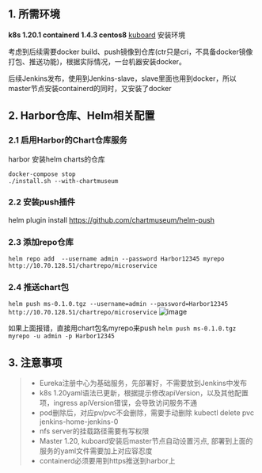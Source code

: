 ## 1. 所需环境
**k8s 1.20.1 containerd 1.4.3 centos8**
[kuboard](https://kuboard.cn/install/install-k8s.html) 安装环境

考虑到后续需要docker build、push镜像到仓库(ctr只是cri，不具备docker镜像打包、推送功能)，根据实际情况，一台机器安装docker。

后续Jenkins发布，使用到Jenkins-slave，slave里面也用到docker，所以master节点安装containerd的同时，又安装了docker

 ## 2. Harbor仓库、Helm相关配置 
### 2.1 启用Harbor的Chart仓库服务
harbor 安装helm charts的仓库 
  ``` 
  docker-compose stop
 ./install.sh --with-chartmuseum
 ```

### 2.2 安装push插件
helm plugin install https://github.com/chartmuseum/helm-push

### 2.3 添加repo仓库
```helm repo add  --username admin --password Harbor12345 myrepo http://10.70.128.51/chartrepo/microservice```

### 2.4 推送chart包
```helm push ms-0.1.0.tgz --username=admin --password=Harbor12345 http://10.70.128.51/chartrepo/microservice```
![image](https://user-images.githubusercontent.com/33800153/109740758-c31c6c80-7c06-11eb-9c2f-7471bb031fd8.png)

如果上面报错，直接用chart包名myrepo来push
``` helm push ms-0.1.0.tgz myrepo -u admin -p Harbor12345 ```


## 3. 注意事项
> * Eureka注册中心为基础服务，先部署好，不需要放到Jenkins中发布
> * k8s 1.20yaml语法已更新，根据提示修改apiVersion，以及其他配置项，ingress apiVersion错误，会导致访问服务不通
> * pod删除后，对应pv/pvc不会删除，需要手动删除  kubectl delete pvc jenkins-home-jenkins-0
> * nfs server的挂载路径需要有写权限
> * Master 1.20, kuboard安装后master节点自动设置污点, 部署到上面的服务的yaml文件需要加上对应容忍度
> * containerd必须要用到https推送到harbor上
